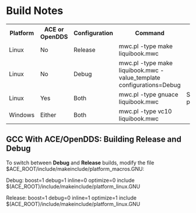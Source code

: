 Build Notes
===========

<table>
  <tr>
    <th>Platform</th>
    <th>ACE or OpenDDS</th>
    <th>Configuration</th>
    <th>Command</th>
    <th>Note</th>
  </tr>
  <tr>
    <td>Linux</td>
    <td>No</td>
    <td>Release</td>
    <td>mwc.pl -type make liquibook.mwc</td>
    <td></td>
  </tr>
  <tr>
    <td>Linux</td>
    <td>No</td>
    <td>Debug</td>
    <td>mwc.pl -type make liquibook.mwc -value_template configurations=Debug</td>
    <td></td>
  </tr>
  <tr>
    <td>Linux</td>
    <td>Yes</td>
    <td>Both</td>
    <td>mwc.pl -type gnuace liquibook.mwc</td>
    <td>See note on platform_macros.GNU</td>
  </tr>
  <tr>
    <td>Windows</td>
    <td>Either</td>
    <td>Both</td>
    <td>mwc.pl -type vc10 liquibook.mwc</td>
    <td></td>
  </tr>
</table>

## GCC With ACE/OpenDDS: Building Release and Debug
To switch between __Debug__ and __Release__ builds, modify the file $ACE_ROOT/include/makeinclude/platform_macros.GNU:

Debug:
boost=1
debug=1
inline=0
optimize=0
include $(ACE_ROOT)/include/makeinclude/platform_linux.GNU

Release:
boost=1
debug=0
inline=1
optimize=1
include $(ACE_ROOT)/include/makeinclude/platform_linux.GNU


